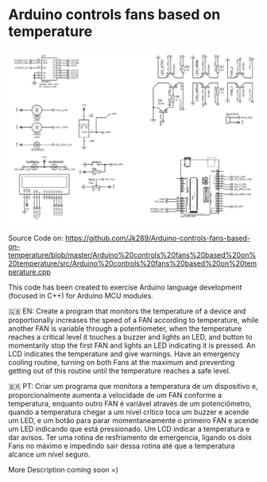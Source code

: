 # Arduino controls fans based on temperature

![Design on Proteus](https://raw.githubusercontent.com/Jk289/Arduino-controls-fans-based-on-temperature/master/Arduino%20control%20fans%20with%20LM35%20temperature%20based.png)

Source Code on: https://github.com/Jk289/Arduino-controls-fans-based-on-temperature/blob/master/Arduino%20controls%20fans%20based%20on%20temperature/src/Arduino%20controls%20fans%20based%20on%20temperature.cpp

This code has been created to exercise Arduino language development (focused in C++) for Arduino MCU modules.

🇬🇧 EN: Create a program that monitors the temperature of a device and proportionally increases the speed of a FAN according to temperature, while another FAN is variable through a potentiometer, when the temperature reaches a critical level it touches a buzzer and lights an LED, and button to momentarily stop the first FAN and lights an LED indicating it is pressed. An LCD indicates the temperature and give warnings. Have an emergency cooling routine, turning on both Fans at the maximum and preventing getting out of this routine until the temperature reaches a safe level.

🇧🇷 PT: Criar um programa que monitora a temperatura de um dispositivo e, proporcionalmente aumenta a velocidade de um FAN conforme a temperatura, enquanto outro FAN é variável através de um potenciômetro, quando a temperatura chegar a um nível crítico toca um buzzer e acende um LED, e um botão para parar momentaneamente o primeiro FAN e acende um LED indicando que está pressionado. Um LCD indicar a temperatura e dar avisos. Ter uma rotina de resfriamento de emergencia, ligando os dois Fans no máximo e impedindo sair dessa rotina até que a temperatura alcance um nível seguro.

More Description coming soon =)